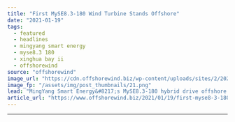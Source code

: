 ```yaml
---
title: "First MySE8.3-180 Wind Turbine Stands Offshore"
date: "2021-01-19"
tags: 
  - featured
  - headlines
  - mingyang smart energy
  - myse8.3 180
  - xinghua bay ii
  - offshorewind
source: "offshorewind"
image_url: "https://cdn.offshorewind.biz/wp-content/uploads/sites/2/2021/01/19090010/First-MySE8.3-180-Wind-Turbine-Stands-Offshore.png"
image_fp: "/assets/img/post_thumbnails/21.png"
lead: "MingYang Smart Energy&#8217;s MySE8.3-180 hybrid drive offshore wind turbine has made its debut at"
article_url: "https://www.offshorewind.biz/2021/01/19/first-myse8-3-180-wind-turbine-stands-offshore/"
---
```


---
